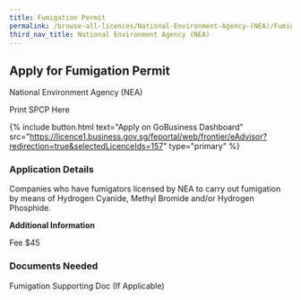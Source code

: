 ```yaml
---
title: Fumigation Permit
permalink: /browse-all-licences/National-Environment-Agency-(NEA)/Fumigation-Permit
third_nav_title: National Environment Agency (NEA)
---
```


## Apply for Fumigation Permit

National Environment Agency (NEA)

Print SPCP Here


{% include button.html text="Apply on GoBusiness Dashboard" src="https://licence1.business.gov.sg/feportal/web/frontier/eAdvisor?redirection=true&selectedLicenceIds=157" type="primary" %}

### Application Details

<p>Companies who have fumigators licensed by NEA to carry out fumigation by means of Hydrogen Cyanide, Methyl Bromide and/or Hydrogen Phosphide.</p>

**Additional Information**

Fee
$45

### Documents Needed

Fumigation Supporting Doc (If Applicable)

